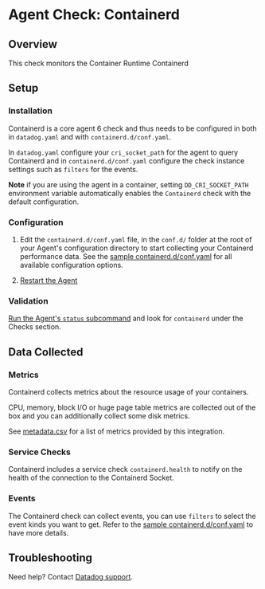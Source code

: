 # Agent Check: Containerd

## Overview

This check monitors the Container Runtime Containerd

## Setup

### Installation

Containerd is a core agent 6 check and thus needs to be configured in both in `datadog.yaml` and with `containerd.d/conf.yaml`.

In `datadog.yaml` configure your `cri_socket_path` for the agent to query Containerd and in `containerd.d/conf.yaml` configure the check instance settings such as `filters` for the events.

**Note** if you are using the agent in a container, setting `DD_CRI_SOCKET_PATH` environment variable automatically enables the `Containerd` check with the default configuration.

### Configuration

1. Edit the `containerd.d/conf.yaml` file, in the `conf.d/` folder at the root of your
   Agent's configuration directory to start collecting your Containerd performance data.
   See the [sample containerd.d/conf.yaml][1] for all available configuration options.

2. [Restart the Agent][3]

### Validation

[Run the Agent's `status` subcommand][2] and look for `containerd` under the Checks section.

## Data Collected

### Metrics

Containerd collects metrics about the resource usage of your containers.

CPU, memory, block I/O or huge page table metrics are collected out of the box and you can additionally collect some disk metrics.

See [metadata.csv][4] for a list of metrics provided by this integration.

### Service Checks

Containerd includes a service check `containerd.health` to notify on the health of the connection to the Containerd Socket.

### Events

The Containerd check can collect events, you can use `filters` to select the event kinds you want to get. Refer to the [sample containerd.d/conf.yaml][1] to have more details.

## Troubleshooting

Need help? Contact [Datadog support][3].

[1]: https://github.com/DataDog/datadog-agent/blob/master/cmd/agent/dist/conf.d/containerd.d/conf.yaml.example
[2]: https://docs.datadoghq.com/agent/faq/agent-commands/#start-stop-restart-the-agent
[3]: https://docs.datadoghq.com/help/
[4]: https://github.com/DataDog/integrations-core/blob/master/cri/metadata.csv
